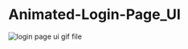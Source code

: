 # Animated-Login-Page_UI







![login page ui gif file](https://user-images.githubusercontent.com/58117224/122635830-a2b7e580-d103-11eb-8e2d-485480a24a46.gif)
